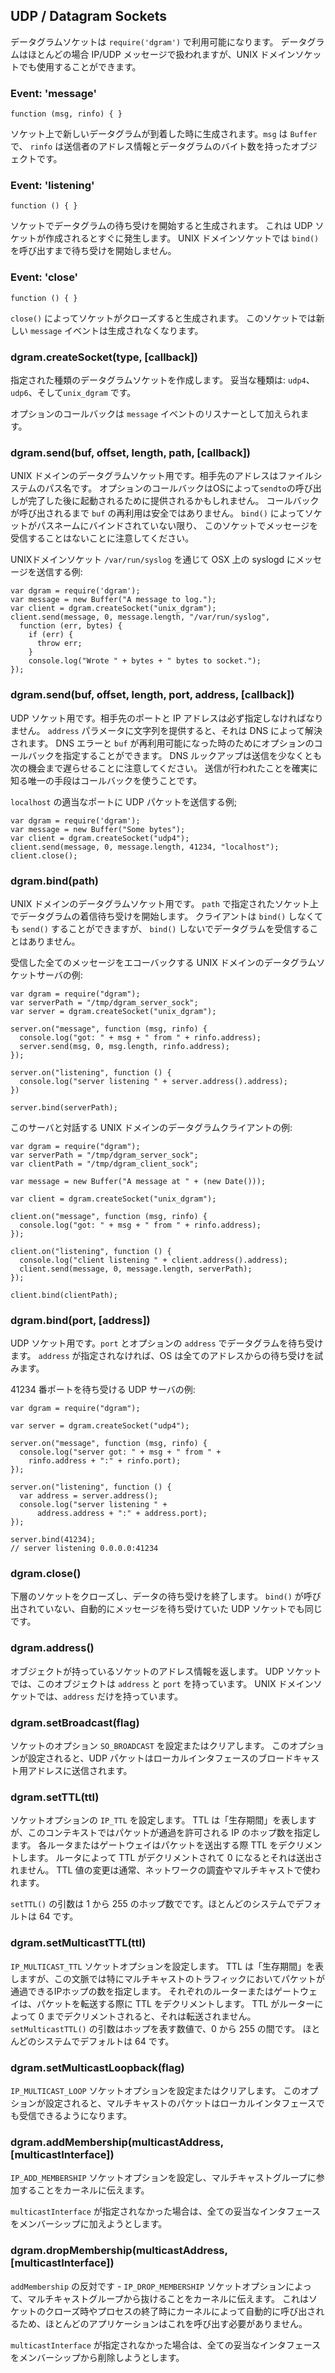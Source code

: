 ## UDP / Datagram Sockets

<!--

Datagram sockets are available through `require('dgram')`.  Datagrams are most commonly
handled as IP/UDP messages but they can also be used over Unix domain sockets.

-->
データグラムソケットは `require('dgram')` で利用可能になります。
データグラムはほとんどの場合 IP/UDP メッセージで扱われますが、UNIX ドメインソケットでも使用することができます。

### Event: 'message'

`function (msg, rinfo) { }`

<!--

Emitted when a new datagram is available on a socket.  `msg` is a `Buffer` and `rinfo` is
an object with the sender's address information and the number of bytes in the datagram.

-->
ソケット上で新しいデータグラムが到着した時に生成されます。`msg` は `Buffer` で、
`rinfo` は送信者のアドレス情報とデータグラムのバイト数を持ったオブジェクトです。

### Event: 'listening'

`function () { }`

<!--

Emitted when a socket starts listening for datagrams.  This happens as soon as UDP sockets
are created.  Unix domain sockets do not start listening until calling `bind()` on them.

-->
ソケットでデータグラムの待ち受けを開始すると生成されます。
これは UDP ソケットが作成されるとすぐに発生します。
UNIX ドメインソケットでは `bind()` を呼び出すまで待ち受けを開始しません。

### Event: 'close'

`function () { }`

<!--

Emitted when a socket is closed with `close()`.  No new `message` events will be emitted
on this socket.

-->
`close()` によってソケットがクローズすると生成されます。
このソケットでは新しい `message` イベントは生成されなくなります。

### dgram.createSocket(type, [callback])

<!--

Creates a datagram socket of the specified types.  Valid types are:
`udp4`, `udp6`, and `unix_dgram`.

-->
指定された種類のデータグラムソケットを作成します。
妥当な種類は: `udp4`、`udp6`、そして`unix_dgram` です。

<!--

Takes an optional callback which is added as a listener for `message` events.

-->
オプションのコールバックは `message` イベントのリスナーとして加えられます。

### dgram.send(buf, offset, length, path, [callback])

<!--

For Unix domain datagram sockets, the destination address is a pathname in the filesystem.
An optional callback may be supplied that is invoked after the `sendto` call is completed
by the OS.  It is not safe to re-use `buf` until the callback is invoked.  Note that
unless the socket is bound to a pathname with `bind()` there is no way to receive messages
on this socket.

-->
UNIX ドメインのデータグラムソケット用です。相手先のアドレスはファイルシステムのパス名です。
オプションのコールバックはOSによって`sendto`の呼び出しが完了した後に起動されるために提供されるかもしれません。
コールバックが呼び出されるまで `buf` の再利用は安全ではありません。
`bind()` によってソケットがパスネームにバインドされていない限り、
このソケットでメッセージを受信することはないことに注意してください。

<!--

Example of sending a message to syslogd on OSX via Unix domain socket `/var/run/syslog`:

-->
UNIXドメインソケット `/var/run/syslog` を通じて OSX 上の syslogd にメッセージを送信する例:

    var dgram = require('dgram');
    var message = new Buffer("A message to log.");
    var client = dgram.createSocket("unix_dgram");
    client.send(message, 0, message.length, "/var/run/syslog",
      function (err, bytes) {
        if (err) {
          throw err;
        }
        console.log("Wrote " + bytes + " bytes to socket.");
    });

### dgram.send(buf, offset, length, port, address, [callback])

<!--

For UDP sockets, the destination port and IP address must be specified.  A string
may be supplied for the `address` parameter, and it will be resolved with DNS.  An
optional callback may be specified to detect any DNS errors and when `buf` may be
re-used.  Note that DNS lookups will delay the time that a send takes place, at
least until the next tick.  The only way to know for sure that a send has taken place
is to use the callback.

-->
UDP ソケット用です。相手先のポートと IP アドレスは必ず指定しなければなりません。
`address` パラメータに文字列を提供すると、それは DNS によって解決されます。
DNS エラーと `buf` が再利用可能になった時のためにオプションのコールバックを指定することができます。
DNS ルックアップは送信を少なくとも次の機会まで遅らせることに注意してください。
送信が行われたことを確実に知る唯一の手段はコールバックを使うことです。

<!--

Example of sending a UDP packet to a random port on `localhost`;

-->
`localhost` の適当なポートに UDP パケットを送信する例;

    var dgram = require('dgram');
    var message = new Buffer("Some bytes");
    var client = dgram.createSocket("udp4");
    client.send(message, 0, message.length, 41234, "localhost");
    client.close();


### dgram.bind(path)

<!--

For Unix domain datagram sockets, start listening for incoming datagrams on a
socket specified by `path`. Note that clients may `send()` without `bind()`,
but no datagrams will be received without a `bind()`.

-->
UNIX ドメインのデータグラムソケット用です。
`path` で指定されたソケット上でデータグラムの着信待ち受けを開始します。
クライアントは `bind()` しなくても `send()` することができますが、
`bind()` しないでデータグラムを受信することはありません。

<!--

Example of a Unix domain datagram server that echoes back all messages it receives:

-->
受信した全てのメッセージをエコーバックする UNIX ドメインのデータグラムソケットサーバの例:

    var dgram = require("dgram");
    var serverPath = "/tmp/dgram_server_sock";
    var server = dgram.createSocket("unix_dgram");

    server.on("message", function (msg, rinfo) {
      console.log("got: " + msg + " from " + rinfo.address);
      server.send(msg, 0, msg.length, rinfo.address);
    });

    server.on("listening", function () {
      console.log("server listening " + server.address().address);
    })

    server.bind(serverPath);

<!--

Example of a Unix domain datagram client that talks to this server:

-->
このサーバと対話する UNIX ドメインのデータグラムクライアントの例:

    var dgram = require("dgram");
    var serverPath = "/tmp/dgram_server_sock";
    var clientPath = "/tmp/dgram_client_sock";

    var message = new Buffer("A message at " + (new Date()));

    var client = dgram.createSocket("unix_dgram");

    client.on("message", function (msg, rinfo) {
      console.log("got: " + msg + " from " + rinfo.address);
    });

    client.on("listening", function () {
      console.log("client listening " + client.address().address);
      client.send(message, 0, message.length, serverPath);
    });

    client.bind(clientPath);

### dgram.bind(port, [address])

<!--

For UDP sockets, listen for datagrams on a named `port` and optional `address`.  If
`address` is not specified, the OS will try to listen on all addresses.

-->
UDP ソケット用です。`port` とオプションの `address` でデータグラムを待ち受けます。
`address` が指定されなければ、OS は全てのアドレスからの待ち受けを試みます。

<!--

Example of a UDP server listening on port 41234:

-->
41234 番ポートを待ち受ける UDP サーバの例:

    var dgram = require("dgram");

    var server = dgram.createSocket("udp4");

    server.on("message", function (msg, rinfo) {
      console.log("server got: " + msg + " from " +
        rinfo.address + ":" + rinfo.port);
    });

    server.on("listening", function () {
      var address = server.address();
      console.log("server listening " +
          address.address + ":" + address.port);
    });

    server.bind(41234);
    // server listening 0.0.0.0:41234


### dgram.close()

<!--

Close the underlying socket and stop listening for data on it.  UDP sockets
automatically listen for messages, even if they did not call `bind()`.

-->
下層のソケットをクローズし、データの待ち受けを終了します。
`bind()` が呼び出されていない、自動的にメッセージを待ち受けていた UDP ソケットでも同じです。

### dgram.address()

<!--

Returns an object containing the address information for a socket.  For UDP sockets,
this object will contain `address` and `port`.  For Unix domain sockets, it will contain
only `address`.

-->
オブジェクトが持っているソケットのアドレス情報を返します。
UDP ソケットでは、このオブジェクトは `address` と `port` を持っています。
UNIX ドメインソケットでは、`address` だけを持っています。

### dgram.setBroadcast(flag)

<!--

Sets or clears the `SO_BROADCAST` socket option.  When this option is set, UDP packets
may be sent to a local interface's broadcast address.

-->
ソケットのオプション `SO_BROADCAST` を設定またはクリアします。
このオプションが設定されると、UDP パケットはローカルインタフェースのブロードキャスト用アドレスに送信されます。

### dgram.setTTL(ttl)

<!--

Sets the `IP_TTL` socket option.  TTL stands for "Time to Live," but in this context it
specifies the number of IP hops that a packet is allowed to go through.  Each router or
gateway that forwards a packet decrements the TTL.  If the TTL is decremented to 0 by a
router, it will not be forwarded.  Changing TTL values is typically done for network
probes or when multicasting.

-->
ソケットオプションの `IP_TTL` を設定します。
TTL は「生存期間」を表しますが、このコンテキストではパケットが通過を許可される IP のホップ数を指定します。
各ルータまたはゲートウェイはパケットを送出する際 TTL をデクリメントします。
ルータによって TTL がデクリメントされて 0 になるとそれは送出されません。
TTL 値の変更は通常、ネットワークの調査やマルチキャストで使われます。

<!--

The argument to `setTTL()` is a number of hops between 1 and 255.  The default on most
systems is 64.

-->
`setTTL()` の引数は 1 から 255 のホップ数でです。ほとんどのシステムでデフォルトは 64 です。

### dgram.setMulticastTTL(ttl)

<!--

Sets the `IP_MULTICAST_TTL` socket option.  TTL stands for "Time to Live," but in this
context it specifies the number of IP hops that a packet is allowed to go through,
specifically for multicast traffic.  Each router or gateway that forwards a packet
decrements the TTL. If the TTL is decremented to 0 by a router, it will not be forwarded.

The argument to `setMulticastTTL()` is a number of hops between 0 and 255.  The default on most
systems is 64.

-->
`IP_MULTICAST_TTL` ソケットオプションを設定します。
TTL は「生存期間」を表しますが、この文脈では特にマルチキャストのトラフィックにおいてパケットが通過できるIPホップの数を指定します。
それぞれのルーターまたはゲートウェイは、パケットを転送する際に TTL をデクリメントします。
TTL がルーターによって 0 までデクリメントされると、それは転送されません。
`setMulticastTTL()` の引数はホップを表す数値で、0 から 255 の間です。
ほとんどのシステムでデフォルトは 64 です。

### dgram.setMulticastLoopback(flag)

<!--

Sets or clears the `IP_MULTICAST_LOOP` socket option.  When this option is set, multicast
packets will also be received on the local interface.

-->
`IP_MULTICAST_LOOP` ソケットオプションを設定またはクリアします。
このオプションが設定されると、マルチキャストのパケットはローカルインタフェースでも受信できるようになります。

### dgram.addMembership(multicastAddress, [multicastInterface])

<!--

Tells the kernel to join a multicast group with `IP_ADD_MEMBERSHIP` socket option.

If `multicastInterface` is not specified, the OS will try to add membership to all valid
interfaces.

-->
`IP_ADD_MEMBERSHIP` ソケットオプションを設定し、マルチキャストグループに参加することをカーネルに伝えます。

`multicastInterface` が指定されなかった場合は、全ての妥当なインタフェースをメンバーシップに加えようとします。

### dgram.dropMembership(multicastAddress, [multicastInterface])

<!--

Opposite of `addMembership` - tells the kernel to leave a multicast group with
`IP_DROP_MEMBERSHIP` socket option. This is automatically called by the kernel
when the socket is closed or process terminates, so most apps will never need to call
this.

If `multicastInterface` is not specified, the OS will try to drop membership to all valid
interfaces.

-->
`addMembership` の反対です - `IP_DROP_MEMBERSHIP` ソケットオプションによって、マルチキャストグループから抜けることをカーネルに伝えます。
これはソケットのクローズ時やプロセスの終了時にカーネルによって自動的に呼び出されるため、ほとんどのアプリケーションはこれを呼び出す必要がありません。

`multicastInterface` が指定されなかった場合は、全ての妥当なインタフェースをメンバーシップから削除しようとします。
